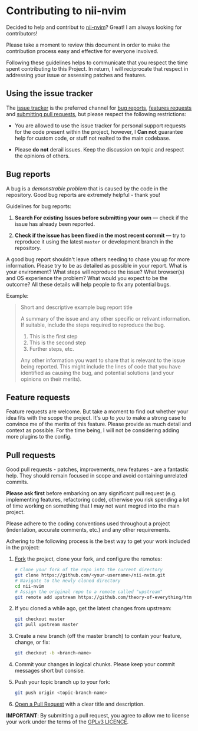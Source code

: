 # Contributing to nii-nvim

Decided to help and contribut to [nii-nvim](https://github.com/Theory-of-Everything/nii-nvim)? Great! I am always looking for contributors!

Please take a moment to review this document in order to make the contribution
process easy and effective for everyone involved.

Following these guidelines helps to communicate that you respect the time spent contributing to this Project.
In return, I will reciprocate that respect in addressing your issue or assessing
patches and features.


## Using the issue tracker

The [issue tracker](https://github.com/Theory-of-Everything/nii-nvim/issues) is
the preferred channel for [bug reports](#bugs), [features requests](#features)
and [submitting pull requests](#pull-requests), but please respect the following
restrictions:

* You are allowed to use the issue tracker for personal support requests for the code present within the project, however, I **Can not** guarantee help for custom code, or stuff not realted to the main codebase.

* Please **do not** derail issues. Keep the discussion on topic and
  respect the opinions of others.

<a name="bugs"></a>
## Bug reports

A bug is a _demonstrable problem_ that is caused by the code in the repository.
Good bug reports are extremely helpful - thank you!

Guidelines for bug reports:

1. **Search For existing Issues before submitting your own** &mdash; check if the issue has already been
   reported.

2. **Check if the issue has been fixed in the most recent commit** &mdash; try to reproduce it using the
   latest `master` or development branch in the repository.

A good bug report shouldn't leave others needing to chase you up for more
information. Please try to be as detailed as possible in your report. What is
your environment? What steps will reproduce the issue? What browser(s) and OS
experience the problem? What would you expect to be the outcome? All these
details will help people to fix any potential bugs.

Example:

> Short and descriptive example bug report title
>
> A summary of the issue and any other specific or relivant information. If
> suitable, include the steps required to reproduce the bug.
>
> 1. This is the first step
> 2. This is the second step
> 3. Further steps, etc.
>
> Any other information you want to share that is relevant to the issue being
> reported. This might include the lines of code that you have identified as
> causing the bug, and potential solutions (and your opinions on their
> merits).


<a name="features"></a>
## Feature requests

Feature requests are welcome. But take a moment to find out whether your idea
fits with the scope the project. It's up to *you* to make a strong
case to convince me of the merits of this feature. Please
provide as much detail and context as possible.
For the time being, I will not be considering adding more plugins to the config.


<a name="pull-requests"></a>
## Pull requests

Good pull requests - patches, improvements, new features - are a fantastic
help. They should remain focused in scope and avoid containing unrelated
commits.

**Please ask first** before embarking on any significant pull request (e.g.
implementing features, refactoring code),
otherwise you risk spending a lot of time working on something that I may not want megred into the main project.

Please adhere to the coding conventions used throughout a project (indentation,
accurate comments, etc.) and any other requirements.

Adhering to the following process is the best way to get your work
included in the project:

1. [Fork](https://help.github.com/articles/fork-a-repo/) the project, clone your
   fork, and configure the remotes:

   ```bash
   # Clone your fork of the repo into the current directory
   git clone https://github.com/<your-username>/nii-nvim.git
   # Navigate to the newly cloned directory
   cd nii-nvim
   # Assign the original repo to a remote called "upstream"
   git remote add upstream https://github.com/theory-of-everything/html5-boilerplate.git
   ```

2. If you cloned a while ago, get the latest changes from upstream:

   ```bash
   git checkout master
   git pull upstream master
   ```

3. Create a new branch (off the master branch) to
   contain your feature, change, or fix:

   ```bash
   git checkout -b <branch-name>
   ```

4. Commit your changes in logical chunks. Please keep your commit messages short but consise.

5. Push your topic branch up to your fork:

   ```bash
   git push origin <topic-branch-name>
   ```

6. [Open a Pull Request](https://help.github.com/articles/using-pull-requests/)
    with a clear title and description.

**IMPORTANT**: By submitting a pull request, you agree to allow me to license your work under the terms of the [GPLv3 LICENCE](LICENSE).
